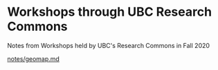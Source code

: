 # Workshops through UBC Research Commons #

Notes from Workshops held by UBC's Research Commons in Fall 2020


[notes/geomap.md](geomap)
